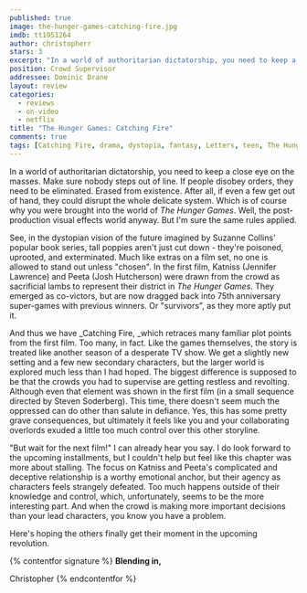 ```yaml
---
published: true
image: the-hunger-games-catching-fire.jpg
imdb: tt1951264
author: christopherr 
stars: 3
excerpt: "In a world of authoritarian dictatorship, you need to keep a close eye on the masses. Make sure nobody steps out of line. If people disobey orders, they need to be eliminated."
position: Crowd Supervisor
addressee: Dominic Drane
layout: review
categories: 
  - reviews
  - on-video
  - netflix
title: "The Hunger Games: Catching Fire"
comments: true
tags: [Catching Fire, drama, dystopia, fantasy, Letters, teen, The Hunger Games]
---
```

In a world of authoritarian dictatorship, you need to keep a close eye on the masses. Make sure nobody steps out of line. If people disobey orders, they need to be eliminated. Erased from existence. After all, if even a few get out of hand, they could disrupt the whole delicate system. Which is of course why you were brought into the world of _The Hunger Games_. Well, the post-production visual effects world anyway. But I'm sure the same rules applied.

See, in the dystopian vision of the future imagined by Suzanne Collins' popular book series, tall poppies aren't just cut down - they're poisoned, uprooted, and exterminated. Much like extras on a film set, no one is allowed to stand out unless "chosen". In the first film, Katniss (Jennifer Lawrence) and Peeta (Josh Hutcherson) were drawn from the crowd as sacrificial lambs to represent their district in _The Hunger Games_. They emerged as co-victors, but are now dragged back into 75th anniversary super-games with previous winners. Or "survivors", as they more aptly put it.

And thus we have _Catching Fire, _which retraces many familiar plot points from the first film. Too many, in fact. Like the games themselves, the story is treated like another season of a desperate TV show. We get a slightly new setting and a few new secondary characters, but the larger world is explored much less than I had hoped.  The biggest difference is supposed to be that the crowds you had to supervise are getting restless and revolting. Although even that element was shown in the first film (in a small sequence directed by Steven Soderberg). This time, there doesn't seem much the oppressed can do other than salute in defiance. Yes, this has some pretty grave consequences, but ultimately it feels like you and your collaborating overlords exuded a little too much control over this other storyline.

"But wait for the next film!" I can already hear you say. I do look forward to the upcoming installments, but I couldn't help but feel like this chapter was more about stalling. The focus on Katniss and Peeta's complicated and deceptive relationship is a worthy emotional anchor, but their agency as characters feels strangely defeated. Too much happens outside of their knowledge and control, which, unfortunately, seems to be the more interesting part. And when the crowd is making more important decisions than your lead characters, you know you have a problem.

Here's hoping the others finally get their moment in the upcoming revolution.

{% contentfor signature %}
**Blending in,**

Christopher
{% endcontentfor %}
